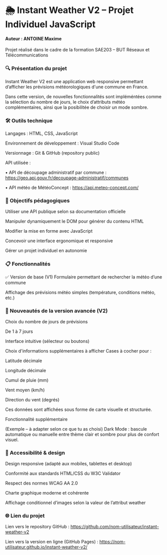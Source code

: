 # 🌦️ Instant Weather V2 – Projet Individuel JavaScript

#### Auteur : ANTOINE Maxime 

Projet réalisé dans le cadre de la formation SAE203 – BUT Réseaux et Télécommunications

### 🔍 Présentation du projet
Instant Weather V2 est une application web responsive permettant d’afficher les prévisions météorologiques d'une commune en France. 

Dans cette version, de nouvelles fonctionnalités sont impléméntées comme la sélection du nombre de jours, le choix d’attributs météo complémentaires, ainsi que la posibilitée de choisir un mode sombre.

### 🛠️ Outils technique
Langages : HTML, CSS, JavaScript

Environnement de développement : Visual Studio Code

Versionnage : Git & GitHub (repository public)

API utilisée :

• API de découpage administratif par commune : https://geo.api.gouv.fr/decoupage-administratif/communes

• API météo de MétéoConcept : https://api.meteo-concept.com/




### 🎯 Objectifs pédagogiques
Utiliser une API publique selon sa documentation officielle

Manipuler dynamiquement le DOM pour générer du contenu HTML

Modifier la mise en forme avec JavaScript

Concevoir une interface ergonomique et responsive

Gérer un projet individuel en autonomie

### 📋 Fonctionnalités
✅ Version de base (V1)
Formulaire permettant de rechercher la météo d’une commune

Affichage des prévisions météo simples (température, conditions météo, etc.)

### 🚀 Nouveautés de la version avancée (V2)
Choix du nombre de jours de prévisions

De 1 à 7 jours

Interface intuitive (sélecteur ou boutons)

Choix d'informations supplémentaires à afficher
Cases à cocher pour :

Latitude décimale

Longitude décimale

Cumul de pluie (mm)

Vent moyen (km/h)

Direction du vent (degrés)

Ces données sont affichées sous forme de carte visuelle et structurée.

Fonctionnalité supplémentaire

(Exemple – à adapter selon ce que tu as choisi)
Dark Mode : bascule automatique ou manuelle entre thème clair et sombre pour plus de confort visuel.

### 📱 Accessibilité & design
Design responsive (adapté aux mobiles, tablettes et desktop)

Conformité aux standards HTML/CSS du W3C Validator

Respect des normes WCAG AA 2.0

Charte graphique moderne et cohérente

Affichage conditionnel d’images selon la valeur de l’attribut weather

### 🌐 Lien du projet
Lien vers le repository GitHub : https://github.com/nom-utilisateur/instant-weather-v2

Lien vers la version en ligne (GitHub Pages) : https://nom-utilisateur.github.io/instant-weather-v2/

